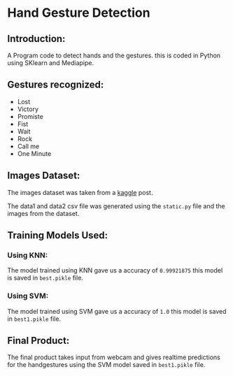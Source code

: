 # Hand Gesture Detection

## Introduction:
A Program code to detect hands and the gestures. this is coded in Python using SKlearn and Mediapipe.

## Gestures recognized:
- Lost
- Victory
- Promiste
- Fist
- Wait
- Rock
- Call me
- One Minute

## Images Dataset:
The images dataset was taken from a [kaggle](https://www.kaggle.com/datasets/bikashpandey17/hand-sign-recognition) post.


The data1 and data2 csv file was generated using the `static.py` file and the images from the dataset.

## Training Models Used:

### Using KNN:
The model trained using KNN gave us a accuracy of `0.99921875`
this model is saved in `best.pikle` file.

### Using SVM:
The model trained using SVM gave us a accuracy of `1.0`
this model is saved in `best1.pikle` file.

## Final Product:
The final product takes input from webcam and gives realtime predictions for the handgestures using the SVM model saved in `best1.pikle` file.
